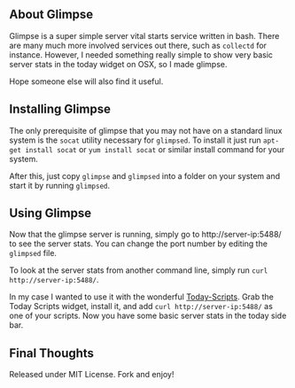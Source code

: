 ## About Glimpse 
Glimpse is a super simple server vital starts service written in bash. There are many much more involved services out there, such as ``collectd`` for instance. However, I needed something really simple to show very basic server stats in the today widget on OSX, so I made glimpse.

Hope someone else will also find it useful.

## Installing Glimpse

The only prerequisite of glimpse that you may not have on a standard linux system is the ``socat`` utility necessary for ``glimpsed``. To install it just run ``apt-get install socat`` or ``yum install socat`` or similar install command for your system.

After this, just copy ``glimpse`` and ``glimpsed`` into a folder on your system and start it by running ``glimpsed``.

## Using Glimpse

Now that the glimpse server is running, simply go to http://server-ip:5488/ to see the server stats. You can change the port number by editing the ``glimpsed`` file.

To look at the server stats from another command line, simply run ``curl http://server-ip:5488/``.

In my case I wanted to use it with the wonderful [Today-Scripts](https://github.com/SamRothCA/Today-Scripts). Grab the Today Scripts widget, install it, and add ``curl http://server-ip:5488/`` as one of your scripts. Now you have some basic server stats in the today side bar.

## Final Thoughts

Released under MIT License. Fork and enjoy!